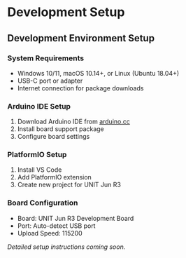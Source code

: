 # Development Setup

## Development Environment Setup

### System Requirements
- Windows 10/11, macOS 10.14+, or Linux (Ubuntu 18.04+)
- USB-C port or adapter
- Internet connection for package downloads

### Arduino IDE Setup
1. Download Arduino IDE from [arduino.cc](https://www.arduino.cc/en/software)
2. Install board support package
3. Configure board settings

### PlatformIO Setup  
1. Install VS Code
2. Add PlatformIO extension
3. Create new project for UNIT Jun R3

### Board Configuration
- Board: UNIT Jun R3 Development Board
- Port: Auto-detect USB port
- Upload Speed: 115200

*Detailed setup instructions coming soon.*
